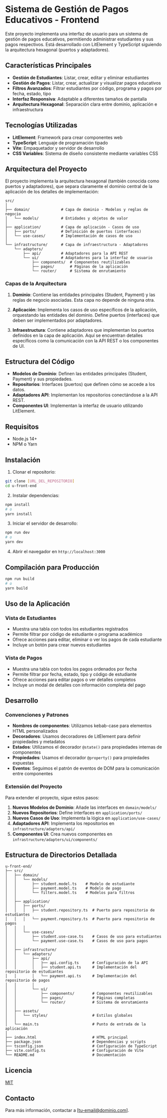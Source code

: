 # Sistema de Gestión de Pagos Educativos - Frontend

Este proyecto implementa una interfaz de usuario para un sistema de gestión de pagos educativos, permitiendo administrar estudiantes y sus pagos respectivos. Está desarrollado con LitElement y TypeScript siguiendo la arquitectura hexagonal (puertos y adaptadores).

## Características Principales

- **Gestión de Estudiantes**: Listar, crear, editar y eliminar estudiantes
- **Gestión de Pagos**: Listar, crear, actualizar y visualizar pagos educativos
- **Filtros Avanzados**: Filtrar estudiantes por código, programa y pagos por fecha, estado, tipo
- **Interfaz Responsiva**: Adaptable a diferentes tamaños de pantalla
- **Arquitectura Hexagonal**: Separación clara entre dominio, aplicación e infraestructura

## Tecnologías Utilizadas

- **LitElement**: Framework para crear componentes web
- **TypeScript**: Lenguaje de programación tipado
- **Vite**: Empaquetador y servidor de desarrollo
- **CSS Variables**: Sistema de diseño consistente mediante variables CSS

## Arquitectura del Proyecto

El proyecto implementa la arquitectura hexagonal (también conocida como puertos y adaptadores), que separa claramente el dominio central de la aplicación de los detalles de implementación:

```
src/
│
├── domain/              # Capa de dominio - Modelos y reglas de negocio
│   └── models/          # Entidades y objetos de valor
│
├── application/         # Capa de aplicación - Casos de uso
│   ├── ports/           # Definición de puertos (interfaces)
│   └── use-cases/       # Implementación de casos de uso
│
└── infrastructure/      # Capa de infraestructura - Adaptadores
    └── adapters/
        ├── api/         # Adaptadores para la API REST
        └── ui/          # Adaptadores para la interfaz de usuario
            ├── components/  # Componentes reutilizables
            ├── pages/       # Páginas de la aplicación
            └── router/      # Sistema de enrutamiento
```

### Capas de la Arquitectura

1. **Dominio**: Contiene las entidades principales (Student, Payment) y las reglas de negocio asociadas. Esta capa no depende de ninguna otra.

2. **Aplicación**: Implementa los casos de uso específicos de la aplicación, orquestando las entidades del dominio. Define puertos (interfaces) que deben ser implementados por adaptadores.

3. **Infraestructura**: Contiene adaptadores que implementan los puertos definidos en la capa de aplicación. Aquí se encuentran detalles específicos como la comunicación con la API REST o los componentes de UI.

## Estructura del Código

- **Modelos de Dominio**: Definen las entidades principales (Student, Payment) y sus propiedades.
- **Repositorios**: Interfaces (puertos) que definen cómo se accede a los datos.
- **Adaptadores API**: Implementan los repositorios conectándose a la API REST.
- **Componentes UI**: Implementan la interfaz de usuario utilizando LitElement.

## Requisitos

- Node.js 14+
- NPM o Yarn

## Instalación

1. Clonar el repositorio:

```bash
git clone [URL_DEL_REPOSITORIO]
cd u-front-end
```

2. Instalar dependencias:

```bash
npm install
# o
yarn install
```

3. Iniciar el servidor de desarrollo:

```bash
npm run dev
# o
yarn dev
```

4. Abrir el navegador en `http://localhost:3000`

## Compilación para Producción

```bash
npm run build
# o
yarn build
```

## Uso de la Aplicación

### Vista de Estudiantes

- Muestra una tabla con todos los estudiantes registrados
- Permite filtrar por código de estudiante o programa académico
- Ofrece acciones para editar, eliminar o ver los pagos de cada estudiante
- Incluye un botón para crear nuevos estudiantes

### Vista de Pagos

- Muestra una tabla con todos los pagos ordenados por fecha
- Permite filtrar por fecha, estado, tipo y código de estudiante
- Ofrece acciones para editar pagos o ver detalles completos
- Incluye un modal de detalles con información completa del pago

## Desarrollo

### Convenciones y Patrones

- **Nombres de componentes**: Utilizamos kebab-case para elementos HTML personalizados
- **Decoradores**: Usamos decoradores de LitElement para definir propiedades y metadatos
- **Estados**: Utilizamos el decorador `@state()` para propiedades internas de componentes
- **Propiedades**: Usamos el decorador `@property()` para propiedades expuestas
- **Eventos**: Seguimos el patrón de eventos de DOM para la comunicación entre componentes

### Extensión del Proyecto

Para extender el proyecto, sigue estos pasos:

1. **Nuevos Modelos de Dominio**: Añade las interfaces en `domain/models/`
2. **Nuevos Repositorios**: Define interfaces en `application/ports/`
3. **Nuevos Casos de Uso**: Implementa la lógica en `application/use-cases/`
4. **Adaptadores API**: Implementa los repositorios en `infrastructure/adapters/api/`
5. **Componentes UI**: Crea nuevos componentes en `infrastructure/adapters/ui/components/`

## Estructura de Directorios Detallada

```
u-front-end/
├── src/
│   ├── domain/
│   │   └── models/
│   │       ├── student.model.ts    # Modelo de estudiante
│   │       ├── payment.model.ts    # Modelo de pago
│   │       └── filters.model.ts    # Modelos para filtros
│   │
│   ├── application/
│   │   ├── ports/
│   │   │   ├── student.repository.ts  # Puerto para repositorio de estudiantes
│   │   │   └── payment.repository.ts  # Puerto para repositorio de pagos
│   │   │
│   │   └── use-cases/
│   │       ├── student.use-case.ts    # Casos de uso para estudiantes
│   │       └── payment.use-case.ts    # Casos de uso para pagos
│   │
│   ├── infrastructure/
│   │   └── adapters/
│   │       ├── api/
│   │       │   ├── api.config.ts      # Configuración de la API
│   │       │   ├── student.api.ts     # Implementación del repositorio de estudiantes
│   │       │   └── payment.api.ts     # Implementación del repositorio de pagos
│   │       │
│   │       └── ui/
│   │           ├── components/        # Componentes reutilizables
│   │           ├── pages/             # Páginas completas
│   │           └── router/            # Sistema de enrutamiento
│   │
│   ├── assets/
│   │   └── styles/                    # Estilos globales
│   │
│   └── main.ts                        # Punto de entrada de la aplicación
│
├── index.html                         # HTML principal
├── package.json                       # Dependencias y scripts
├── tsconfig.json                      # Configuración de TypeScript
├── vite.config.ts                     # Configuración de Vite
└── README.md                          # Documentación
```

## Licencia

[MIT](LICENSE)

## Contacto

Para más información, contactar a [tu-email@dominio.com].
